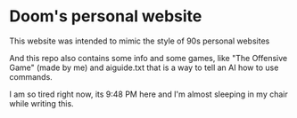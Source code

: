 # Doom's personal website

This website was intended to mimic the style of 90s personal websites

And this repo also contains some info and some games, like "The Offensive Game" (made by me) and aiguide.txt that is a way to tell an AI how to use commands.

I am so tired right now, its 9:48 PM here and I'm almost sleeping in my chair while writing this.
